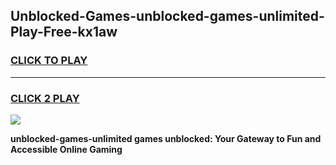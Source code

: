 
## Unblocked-Games-unblocked-games-unlimited-Play-Free-kx1aw
<h3>
<a href="https://premium76.site?title=unblocked-games-unlimited&ref=12A">CLICK TO PLAY</a></h3>
<hr>

<h3>
<a href="https://premium76.site?title=unblocked-games-unlimited&ref=12A">CLICK 2 PLAY</a>
  
</h3>

<a href="https://premium76.site?title=unblocked-games-unlimited&ref=12A"><img src="https://clearcache.store/games.png"></a>


**unblocked-games-unlimited games unblocked: Your Gateway to Fun and Accessible Online Gaming**
